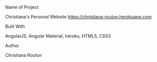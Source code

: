 Name of Project

Christiana's Personal Website https://christiana-routon.herokuapp.com

Built With

AngularJS, Angular Material, heroku, HTML5, CSS3

Author

Christiana Routon

